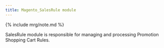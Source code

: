 ```yaml
---
title: Magento_SalesRule module
---
```


{% include mrg/note.md %}

SalesRule module is responsible for managing and processing Promotion Shopping Cart Rules.
